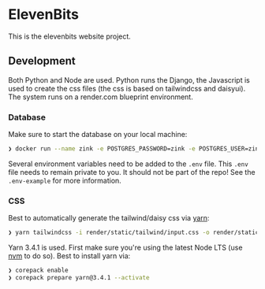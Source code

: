 
# ElevenBits

This is the elevenbits website project.

## Development

Both Python and Node are used.  Python runs the Django, the Javascript is used to create the css files (the css is based on tailwindcss and daisyui).
The system runs on a render.com blueprint environment.

### Database

Make sure to start the database on your local machine:

```bash
❯ docker run --name zink -e POSTGRES_PASSWORD=zink -e POSTGRES_USER=zink -d -p 7777:5432 postgres
```

Several environment variables need to be added to the `.env` file.  This `.env` file needs to remain private to you.  It should not be part of the repo!  See the `.env-example` for more information.

### CSS

Best to automatically generate the tailwind/daisy css via [yarn](https://yarnpkg.com/):

```bash
❯ yarn tailwindcss -i render/static/tailwind/input.css -o render/static/tailwind/output.css --watch
```

Yarn 3.4.1 is used.  First make sure you're using the latest Node LTS (use [nvm](https://github.com/nvm-sh/nvm) to do so).  Best to install yarn via:

```bash
❯ corepack enable
❯ corepack prepare yarn@3.4.1 --activate
```
